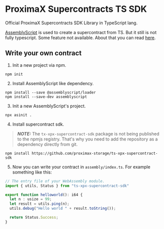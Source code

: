 # ProximaX Supercontracts TS SDK
Official ProximaX Supercontracts SDK Library in TypeScript lang.

[AssemblyScript](https://www.assemblyscript.org "AssemblyScript") is used to create a supercontract from TS. But it still is not fully typescript. Some feature not available. About that you can read [here](https://github.com/AssemblyScript/website/blob/master/src/basics.md).

## Write your own contract
1. Init a new project via npm.
```
npm init
```

2. Install AssemblyScript like dependency.
```
npm install --save @assemblyscript/loader
npm install --save-dev assemblyscript
```

3. Init a new AssemblyScript's project.
```
npx asinit .
```

4. Install supercontract sdk. 
> **_NOTE:_** The `tx-xpx-supercontract-sdk` package is not being published to the npmjs registry. That's why you need to add the repository as a dependency directly from git.

```
npm install https://github.com/proximax-storage/ts-xpx-supercontract-sdk
```

5. Now you can write your contract in `assembly/index.ts`. For example something like this:
```typescript
// The entry file of your WebAssembly module.
import { utils, Status } from "ts-xpx-supercontract-sdk"

export function helloworld(): i64 {
  let n : usize = 99;
  let result = utils.ping(n);
  utils.debug("Hello world " + result.toString());

  return Status.Success;
}
```